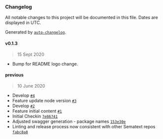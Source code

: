 ### Changelog

All notable changes to this project will be documented in this file. Dates are displayed in UTC.

Generated by [`auto-changelog`](https://github.com/CookPete/auto-changelog).

#### v0.1.3

> 15 Sept 2020

- Bump for README logo change.

#### previous

> 10 June 2020

- Develop [`#4`](https://github.com/sematext/sematext-api-client-javascript/pull/4)
- Feature update node version [`#3`](https://github.com/sematext/sematext-api-client-javascript/pull/3)
- Develop [`#2`](https://github.com/sematext/sematext-api-client-javascript/pull/2)
- Feature initial content [`#1`](https://github.com/sematext/sematext-api-client-javascript/pull/1)
- Initial Checkin [`7e86741`](https://github.com/sematext/sematext-api-client-javascript/commit/7e8674166d48e313514acb74e5caac1ada971d68)
- Adjusted swagger generation - package names [`153e30e`](https://github.com/sematext/sematext-api-client-javascript/commit/153e30e6b7c93723aa84189650e1119bd1a601e1)
- Linting and release process now consistent with other Sematext repos [`fabc8a8`](https://github.com/sematext/sematext-api-client-javascript/commit/fabc8a8a078cf2ee24a423bdb97204496c62c04e)

